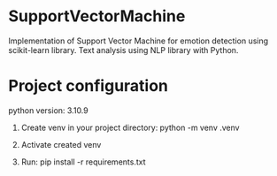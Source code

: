 # SupportVectorMachine
Implementation of Support Vector Machine for emotion detection using scikit-learn library. Text analysis using NLP library with Python.

# Project configuration
python version: 3.10.9

1. Create venv in your project directory: python -m venv .venv

2. Activate created venv

3. Run: pip install -r requirements.txt